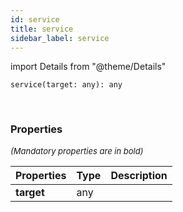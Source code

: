 ```yaml
---
id: service
title: service
sidebar_label: service
---
```


import Details from "@theme/Details"


```tsx
service(target: any): any
```
<br/>



### Properties

<font size="2"><i>(Mandatory properties are in bold)</i></font>

| Properties | Type | Description |
| --------- | ---- | ----------- |
| **target** | any |  |


